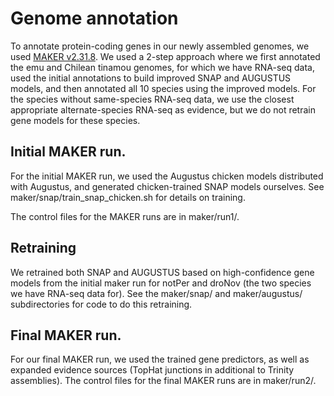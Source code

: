 Genome annotation
===============

To annotate protein-coding genes in our newly assembled genomes, we used [MAKER v2.31.8](http://www.yandell-lab.org/software/maker.html).
We used a 2-step approach where we first annotated the emu and Chilean tinamou genomes, 
for which we have RNA-seq data, used the initial annotations to build improved SNAP and AUGUSTUS 
models, and then annotated all 10 species using the improved models. For the species without
same-species RNA-seq data, we use the closest appropriate alternate-species RNA-seq as 
evidence, but we do not retrain gene models for these species. 

Initial MAKER run.
------------------

For the initial MAKER run, we used the Augustus chicken models distributed with Augustus, and
generated chicken-trained SNAP models ourselves. See maker/snap/train_snap_chicken.sh for details on
training.

The control files for the MAKER runs are in maker/run1/.

Retraining
----------

We retrained both SNAP and AUGUSTUS based on high-confidence gene models from the initial maker run for
notPer and droNov (the two species we have RNA-seq data for). See the maker/snap/ and maker/augustus/ subdirectories
for code to do this retraining.

Final MAKER run.
----------------

For our final MAKER run, we used the trained gene predictors, as well as expanded evidence sources (TopHat junctions
in additional to Trinity assemblies). The control files for the final MAKER runs are in maker/run2/.


